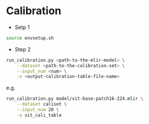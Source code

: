 # Calibration


- Setp 1

```bash
source envsetup.sh
```

- Step 2

```bash
run_calibration.py <path-to-the-mlir-model> \
    --dataset <path-to-the-calibration-set> \
    --input_num <num> \
    -o <output-calibration-table-file-name>
```

e.g.

```bash
run_calibration.py model/vit-base-patch16-224.mlir \
    --dataset caliset \
    --input_num 20 \
    -o vit_cali_table
```
